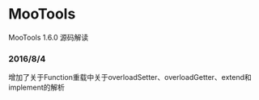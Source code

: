 # MooTools
MooTools 1.6.0 源码解读
### 2016/8/4
增加了关于Function重载中关于overloadSetter、overloadGetter、extend和implement的解析
